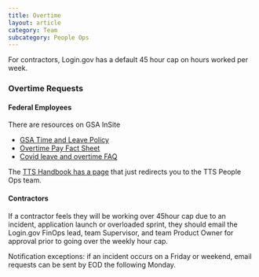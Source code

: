 ```yaml
---
title: Overtime
layout: article
category: Team
subcategory: People Ops
---
```


For contractors, Login.gov has a default 45 hour cap on hours worked per week.

### Overtime Requests

#### Federal Employees

There are resources on GSA InSite

- [GSA Time and Leave Policy](https://insite.gsa.gov/directives-library/time-and-leave-administration-policy-60101-hrm?term=)
- [Overtime Pay Fact Sheet](https://insite.gsa.gov/cdnstatic/OVERTIME%20PAY%20-%20FACT%20SHEET%20COVID19%20v2.pdf)
- [Covid leave and overtime FAQ](https://insite.gsa.gov/employee-resources/safety-and-security/covid19/covid19-telework/covid-leave-and-overtime?term=)

The [TTS Handbook has a page](https://handbook.tts.gsa.gov/overtime-and-comp-time/) that just redirects you to the TTS People Ops team.

#### Contractors

If a contractor feels they will be working over 45hour cap due to an incident, application launch or overloaded sprint, they should email the Login.gov FinOps lead, team Supervisor, and team Product Owner for approval prior to going over the weekly hour cap.

Notification exceptions: if an incident occurs on a Friday or weekend, email requests can be sent by EOD the following Monday.
